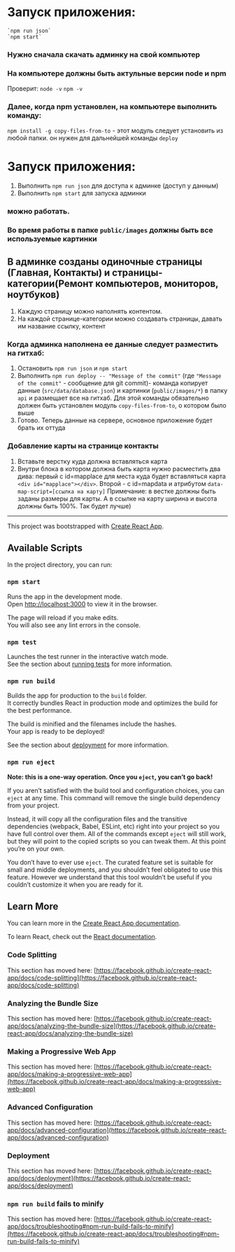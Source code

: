 

# Запуск приложения: 
	`npm run json`
	`npm start`

### Нужно сначала скачать админку на свой компьютер

### На компьютере должны быть актульные версии node и npm 
Проверит: 
`node -v`
`npm -v`

### Далее, когда npm установлен, на компьютере выполнить команду: 
`npm install -g copy-files-from-to` - этот модуль следует установить из любой папки. он нужен для дальнейшей команды `deploy`

# Запуск приложения:
1. Выполнить `npm run json` для доступа к админке (доступ у данным)
2. Выполнить `npm start` для запуска админки

### можно работать.

### Во время работы в папке `public/images` должны быть все используемые картинки

## В админке созданы одиночные страницы (Главная, Контакты) и страницы-категории(Ремонт компьютеров, мониторов, ноутбуков)
1. Каждую страницу можно наполнять контентом. 
2. На каждой  странице-категории можно создавать страницы, давать им название ссылку, контент 


### Когда админка наполнена ее данные следует разместить на гитхаб: 
1. Остановить `npm run json` и `npm start`
2. Выполнить `npm run deploy -- "Message of the commit"` (где `"Message of the commit"` - сообщение для git commit)- команда копирует данные (`src/data/database.json`) и картинки (`public/images/*`) в папку `api` и размещает все на гитхаб. Для этой команды обязательно должен быть установлен модуль `copy-files-from-to`, о котором было выше
3. Готово. Теперь данные на сервере, основное приложение будет брать их оттуда


### Добавление карты на странице контакты 
1. Вставьте верстку куда должна вставляться карта 
2. Внутри блока в котором должна быть карта нужно расместить два дива: первый с id=mapplace для места куда будет вставляться карта `<div id="mapplace"></div>`. Второй - с id=mapdata и атрибутом `data-map-script=[ссылка на карту]`
Примечание: в вестке должны быть заданы размеры для карты. А в ссылке на карту ширина и высота должны быть 100%. Так будет лучше) 

________________________________________________________________________________

This project was bootstrapped with [Create React App](https://github.com/facebook/create-react-app).

## Available Scripts

In the project directory, you can run:

### `npm start`

Runs the app in the development mode.\
Open [http://localhost:3000](http://localhost:3000) to view it in the browser.

The page will reload if you make edits.\
You will also see any lint errors in the console.

### `npm test`

Launches the test runner in the interactive watch mode.\
See the section about [running tests](https://facebook.github.io/create-react-app/docs/running-tests) for more information.

### `npm run build`

Builds the app for production to the `build` folder.\
It correctly bundles React in production mode and optimizes the build for the best performance.

The build is minified and the filenames include the hashes.\
Your app is ready to be deployed!

See the section about [deployment](https://facebook.github.io/create-react-app/docs/deployment) for more information.

### `npm run eject`

**Note: this is a one-way operation. Once you `eject`, you can’t go back!**

If you aren’t satisfied with the build tool and configuration choices, you can `eject` at any time. This command will remove the single build dependency from your project.

Instead, it will copy all the configuration files and the transitive dependencies (webpack, Babel, ESLint, etc) right into your project so you have full control over them. All of the commands except `eject` will still work, but they will point to the copied scripts so you can tweak them. At this point you’re on your own.

You don’t have to ever use `eject`. The curated feature set is suitable for small and middle deployments, and you shouldn’t feel obligated to use this feature. However we understand that this tool wouldn’t be useful if you couldn’t customize it when you are ready for it.

## Learn More

You can learn more in the [Create React App documentation](https://facebook.github.io/create-react-app/docs/getting-started).

To learn React, check out the [React documentation](https://reactjs.org/).

### Code Splitting

This section has moved here: [https://facebook.github.io/create-react-app/docs/code-splitting](https://facebook.github.io/create-react-app/docs/code-splitting)

### Analyzing the Bundle Size

This section has moved here: [https://facebook.github.io/create-react-app/docs/analyzing-the-bundle-size](https://facebook.github.io/create-react-app/docs/analyzing-the-bundle-size)

### Making a Progressive Web App

This section has moved here: [https://facebook.github.io/create-react-app/docs/making-a-progressive-web-app](https://facebook.github.io/create-react-app/docs/making-a-progressive-web-app)

### Advanced Configuration

This section has moved here: [https://facebook.github.io/create-react-app/docs/advanced-configuration](https://facebook.github.io/create-react-app/docs/advanced-configuration)

### Deployment

This section has moved here: [https://facebook.github.io/create-react-app/docs/deployment](https://facebook.github.io/create-react-app/docs/deployment)

### `npm run build` fails to minify

This section has moved here: [https://facebook.github.io/create-react-app/docs/troubleshooting#npm-run-build-fails-to-minify](https://facebook.github.io/create-react-app/docs/troubleshooting#npm-run-build-fails-to-minify)
